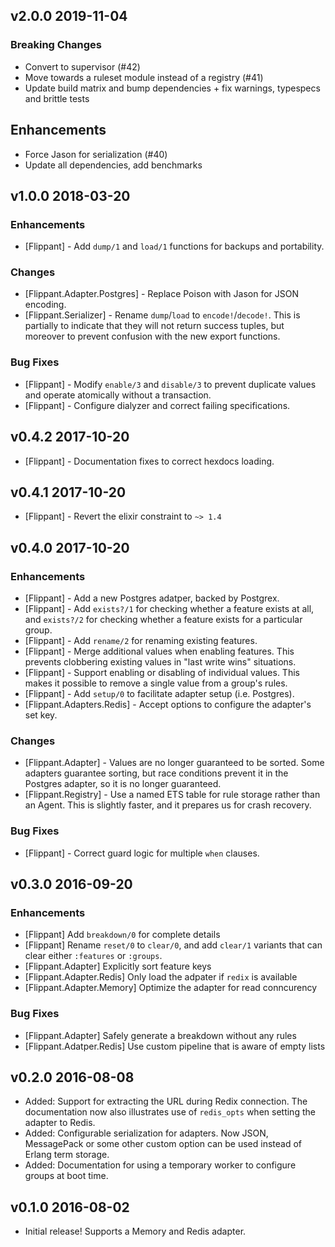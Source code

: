 ## v2.0.0 2019-11-04

### Breaking Changes

* Convert to supervisor (#42)
* Move towards a ruleset module instead of a registry (#41)
* Update build matrix and bump dependencies + fix warnings, typespecs and brittle tests

## Enhancements

* Force Jason for serialization (#40)
* Update all dependencies, add benchmarks

## v1.0.0 2018-03-20

### Enhancements

* [Flippant] - Add `dump/1` and `load/1` functions for backups and portability.

### Changes

* [Flippant.Adapter.Postgres] - Replace Poison with Jason for JSON encoding.
* [Flippant.Serializer] - Rename `dump`/`load` to `encode!`/`decode!`. This is
  partially to indicate that they will not return success tuples, but moreover
  to prevent confusion with the new export functions.

### Bug Fixes

* [Flippant] - Modify `enable/3` and `disable/3` to prevent duplicate values and
  operate atomically without a transaction.
* [Flippant] - Configure dialyzer and correct failing specifications.

## v0.4.2 2017-10-20

* [Flippant] - Documentation fixes to correct hexdocs loading.

## v0.4.1 2017-10-20

* [Flippant] - Revert the elixir constraint to `~> 1.4`

## v0.4.0 2017-10-20

### Enhancements

* [Flippant] - Add a new Postgres adatper, backed by Postgrex.
* [Flippant] - Add `exists?/1` for checking whether a feature exists at all,
  and `exists?/2` for checking whether a feature exists for a particular group.
* [Flippant] - Add `rename/2` for renaming existing features.
* [Flippant] - Merge additional values when enabling features. This prevents
  clobbering existing values in "last write wins" situations.
* [Flippant] - Support enabling or disabling of individual values. This makes it
  possible to remove a single value from a group's rules.
* [Flippant] - Add `setup/0` to facilitate adapter setup (i.e. Postgres).
* [Flippant.Adapters.Redis] - Accept options to configure the adapter's set key.

### Changes

* [Flippant.Adapter] - Values are no longer guaranteed to be sorted. Some
  adapters guarantee sorting, but race conditions prevent it in the Postgres
  adapter, so it is no longer guaranteed.
* [Flippant.Registry] - Use a named ETS table for rule storage rather than an
  Agent. This is slightly faster, and it prepares us for crash recovery.

### Bug Fixes

* [Flippant] - Correct guard logic for multiple `when` clauses.

## v0.3.0 2016-09-20

### Enhancements

* [Flippant] Add `breakdown/0` for complete details
* [Flippant] Rename `reset/0` to `clear/0`, and add `clear/1` variants that can
  clear either `:features` or `:groups`.
* [Flippant.Adapter] Explicitly sort feature keys
* [Flippant.Adapter.Redis] Only load the adpater if `redix` is available
* [Flippant.Adapter.Memory] Optimize the adapter for read conncurency

### Bug Fixes

* [Flippant.Adapter] Safely generate a breakdown without any rules
* [Flippant.Adatper.Redis] Use custom pipeline that is aware of empty lists

## v0.2.0 2016-08-08

* Added: Support for extracting the URL during Redix connection. The
  documentation now also illustrates use of `redis_opts` when setting the
  adapter to Redis.
* Added: Configurable serialization for adapters. Now JSON, MessagePack or some
  other custom option can be used instead of Erlang term storage.
* Added: Documentation for using a temporary worker to configure groups at boot
  time.

## v0.1.0 2016-08-02

* Initial release! Supports a Memory and Redis adapter.
